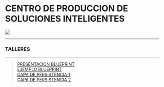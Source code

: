 # CENTRO DE PRODUCCION DE SOLUCIONES INTELIGENTES
<link href="http://siomi.datasena.com/analitica/Estilo.css" rel="stylesheet" type="text/css" />

<img src="https://blogger.googleusercontent.com/img/a/AVvXsEimdqxynaYJeDRuTUp3lzEWFnnQSC2KTVSxvnV70I2eZ5tOCfjwdNnExSTSm2tCf1xBFHVHwsN80OCpDCO0J80UTNWxPC86s7s5aB8rnizg7guNowqTxhr5Fd9WH48n7pn8uLZNFTgXuSGUH6BNncmfQEpOz9pAe_T0zD8n2-aGZk8-C_l6GWk-aq60fQ=s960">
<br>
<HR><H3>TALLERES</H3><HR>



<!-- > -<a href="https://github.com/Jfegasu/CPSI/blob/main/APIREST.md">CONSUMIR SERVICIOS APIRESTS</a><BR> -->
>[PRESENTACION BLUEPRINT](http://t.ly/5jry2)<BR>
><a href="https://t.ly/5qqlo">EJEMPLO BLUEPRINT</a><BR>
><a href="https://t.ly/G3emX">CAPA DE PERSISTENCIA 1</a><BR>
><a href="https://drive.google.com/file/d/1KeQ5qJ-zQggqKHSbRcI-KTWQ7TvzV9pY/view?usp=drive_link">CAPA DE PERSISTENCIA 2</a><BR>


</ul>
 
